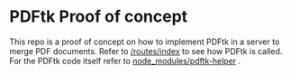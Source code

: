 # PDFtk Proof of concept

This repo is a proof of concept on how to implement PDFtk in a server to merge PDF documents.
Refer to [/routes/index](pdfTK_POC_Simplified/routes/index.js) to see 
 how PDFtk is called. For the PDFtk code itself refer to [node_modules/pdftk-helper](pdfTK_POC_Simplified/node_modules/pdftk-helper/index.js)
 .
